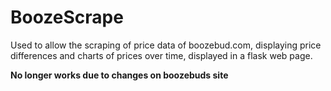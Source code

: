 # BoozeScrape
Used to allow the scraping of price data of boozebud.com, displaying price differences and charts of prices over time, displayed in a flask web page.


**No longer works due to changes on boozebuds site**

